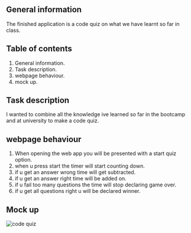 ## General information
The finished application is a code quiz on what we have learnt so far in class.

## Table of contents
1. General information.
2. Task description.
3. webpage behaviour.
4. mock up.
## Task description
I wanted to combine all the knowledge ive learned so far in the bootcamp and at university to make a code quiz.


## webpage behaviour
1. When opening the web app you will be presented with a start quiz option.
2. when u press start the timer will start counting down.
3. if u get an answer wrong time will get subtracted.
4. if u get an answer right time will be added on.
5. if u fail too many questions the time will stop declaring game over.
6. if u get all questions right u will be declared winner.


## Mock up
![code quiz](https://user-images.githubusercontent.com/82131650/123609630-2e87eb00-d843-11eb-92bf-f64d7db1505c.png)


